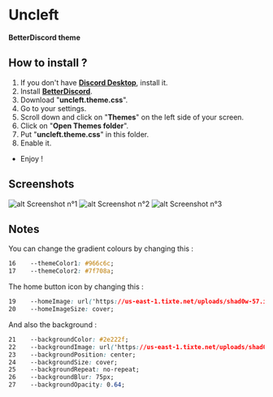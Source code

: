 # Uncleft
 **BetterDiscord theme**

## How to install ?
1. If you don't have [__Discord Desktop__](https://discord.com/download "Download Discord to Talk, Chat, and Hang Out"), install it.
2. Install [__BetterDiscord__](https://betterdiscord.app/ "The Discord Enhancement Project - BetterDiscord").
4. Download "__uncleft.theme.css__".
3. Go to your settings.
4. Scroll down and click on "__Themes__" on the left side of your screen.
5. Click on "__Open Themes folder__".
6. Put "__uncleft.theme.css__" in this folder.
7. Enable it.
* Enjoy !


## Screenshots
![alt Screenshot n°1](https://us-east-1.tixte.net/uploads/shad0w-57.is-from.space/uncleft_screenshot1.png "Discord server text channel")
![alt Screenshot n°2](https://us-east-1.tixte.net/uploads/shad0w-57.is-from.space/uncleft_screenshot2.png "Discord voice chat")
![alt Screenshot n°3](https://us-east-1.tixte.net/uploads/shad0w-57.is-from.space/uncleft_screenshot3.png "Discord user settings")

## Notes
You can change the gradient colours by changing this :
```css
16    --themeColor1: #966c6c;
17    --themeColor2: #7f708a;
```
The home button icon by changing this :
```css
19    --homeImage: url('https://us-east-1.tixte.net/uploads/shad0w-57.is-from.space/uncleft_icon.png');
20    --homeImageSize: cover;
```
And also the background :
```css
21    --backgroundColor: #2e222f;
22    --backgroundImage: url('https://us-east-1.tixte.net/uploads/shad0w-57.is-from.space/uncleft_background.png');
23    --backgroundPosition: center;
24    --backgroundSize: cover;
25    --backgroundRepeat: no-repeat;
26    --backgroundBlur: 75px;
27    --backgroundOpacity: 0.64;
```
